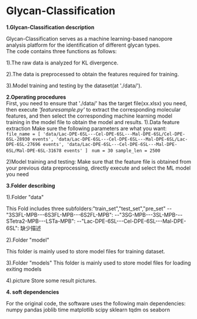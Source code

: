 # Glycan-Classification
**1.Glycan-Classification description**                               
                                                                                
 Glycan-Classification serves as a machine learning-based nanopore analysis platform 
 for the identification of different glycan types.                 
 The code contains three functions as follows:                                
                                                                               
 1).The raw data is analyzed for KL divergence.   	            
                                                                                
 2).The data is preprocessed to obtain the features required for training.                                   
                                                                                
 3).Model training and testing by the dataset(at './data/').                                        


 **2.Operating procedures**                             
    First, you need to ensure that './data/' has the target file(xx.xlsx) you need, then execute _'featuresample.py'_ to extract 
 the corresponding molecular features, and then select the corresponding machine learning model training in the model file to 
 obtain the model and results.
1).Data feature extraction
    Make sure the following parameters are what you want:
    `file_name = [
            'data/Lac-DPE-6SL---Cel-DPE-6SL---Mal-DPE-6SL/Cel-DPE-6SL-28930 events',
             'data/Lac-DPE-6SL---Cel-DPE-6SL---Mal-DPE-6SL/Lac-DPE-6SL-27696 events',
             'data/Lac-DPE-6SL---Cel-DPE-6SL---Mal-DPE-6SL/Mal-DPE-6SL-31678 events'
             ]`
   ` num = 30
    sample_len = 2500`

2)Model training and testing:
	Make sure that the feature file is obtained from your previous data preprocessing, directly execute and select the ML model you need


**3.Folder describing**

1).Folder "data"

This Fold includes three subfolders:"train_set","test_set","pre_set"
 --"3S3FL-MPB---6S3FL-MPB---6S2FL-MPB": 
 --"3SG-MPB---3SL-MPB---STetra2-MPB---LSTa-MPB":
 --"Lac-DPE-6SL---Cel-DPE-6SL---Mal-DPE-6SL": 缺少描述

2).Folder "model"

This folder is mainly used to store model files for training dataset.

3).Folder "models"
This folder is mainly used to store model files for loading exiting models

4).picture
Store some result pictures.

**4. soft dependencies** 

For the original code, the software uses the following main dependencies:
numpy
pandas
joblib
time
matplotlib
scipy
sklearn
tqdm
os
seaborn